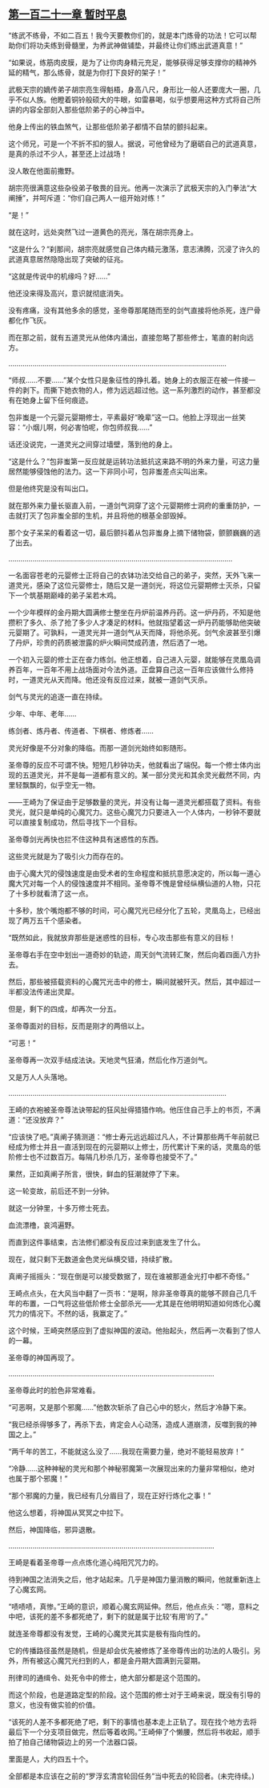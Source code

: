 ## [第一百二十一章 暂时平息](https://www.xxbiquge.com/11_11207/9091910.html)


  “练武不练骨，不如二百五！我今天要教你们的，就是本门炼骨的功法！它可以帮助你们将功夫练到骨髓里，为养武神做铺垫，并最终让你们练出武道真意！”

  “如果说，练筋肉皮膜，是为了让你肉身精元充足，能够获得足够支撑你的精神外延的精气，那么练骨，就是为你打下良好的架子！”

  武极天宗的嫡传弟子胡宗亮生得魁梧，身高八尺，身形比一般人还要庞大一圈，几乎不似人族。他瞪着铜铃般硕大的牛眼，如雷暴喝，似乎想要用这种方式将自己所讲的内容全部刻入那些低阶弟子的心神当中。

  他身上传出的铁血煞气，让那些低阶弟子都情不自禁的颤抖起来。

  这个师兄，可是一个不折不扣的狠人。据说，可他曾经为了磨砺自己的武道真意，是真的杀过不少人，甚至还上过战场！

  没人敢在他面前撒野。

  胡宗亮很满意这些杂役弟子敬畏的目光。他再一次演示了武极天宗的入门拳法“大阐捶”，并呵斥道：“你们自己两人一组开始对练！”

  “是！”

  就在这时，远处突然飞过一道黄色的亮光，落在胡宗亮身上。

  “这是什么？”刹那间，胡宗亮就感觉自己体内精元激荡，意志沸腾，沉浸了许久的武道真意居然隐隐出现了突破的征兆。

  “这就是传说中的机缘吗？好……”

  他还没来得及高兴，意识就彻底消失。

  没有疼痛，没有其他多余的感觉，圣帝尊那尾随而至的剑气直接将他杀死，连尸骨都化作飞灰。

  而在那之前，就有五道灵光从他体内涌出，直接忽略了那些修士，笔直的射向远方。

  ………………………………………………………………………………………………

  “师叔……不要……”某个女性只是象征性的挣扎着。她身上的衣服正在被一件接一件的剥下。而撕下她衣物的人，修为远远超过他。这一系列激烈的动作，甚至都没有在她身上留下任何痕迹。

  包非蚩是一个元婴元婴期修士，平素最好“晚辈”这一口。他脸上浮现出一丝笑容：“小烟儿啊，何必害怕呢，你包师叔我……”

  话还没说完，一道灵光之间穿过墙壁，落到他的身上。

  “这是什么？”包非蚩第一反应就是运转功法抵抗这来路不明的外来力量，可这力量居然能够侵蚀他的法力。这一下非同小可，包非蚩差点尖叫出来。

  但是他终究是没有叫出口。

  就在那外来力量长驱直入前，一道剑气洞穿了这个元婴期修士洞府的重重防护，一击就打灭了包非蚩全部的生机，并且将他的根基全部毁掉。

  那个女子呆呆的看着这一切，最后颤抖着从包非蚩身上摘下储物袋，颤颤巍巍的逃了出去。

  …………………………………………………………………………………………………

  一名面容苍老的元婴修士正将自己的衣钵功法交给自己的弟子，突然，天外飞来一道灵光，感染了这位元婴修士，随后又是一道剑光，将这位元婴期修士灭杀，只留下一个筑基期巅峰的弟子呆若木鸡。

  一个少年模样的金丹期大圆满修士整坐在丹炉前温养丹药。这一炉丹药，不知是他攒积了多久、杀了抢了多少人才凑足的材料。他就指望着这一炉丹药能够助他突破元婴期了。可孰料，一道灵光并一道剑气从天而降，将他杀死。剑气余波甚至引爆了丹炉，珍贵的药质被泄露的炉火瞬间焚成药渣，然后洒了一地。

  一个初入元婴的修士正在奋力练剑。他正想着，自己进入元婴，就能够在灵凰岛调养百年，一百年不用上战场面对今法外道。正盘算自己这一百年应该做什么修持时，一道灵光从天而降。他还没有反应过来，就被一道剑气灭杀。

  剑气与灵光的追逐一直在持续。

  少年、中年、老年……

  练剑者、炼丹者、传道者、下棋者、修炼者……

  灵光好像是不分对象的降临。而那一道剑光始终如影随形。

  圣帝尊的反应不可谓不快。短短几秒钟功夫，他就看出了端倪。每一个修士体内出现的五道灵光，并不是每一道都有意义的。某一部分灵光和其余灵光截然不同，内里轻飘飘的，似乎空无一物。

  ——王崎为了保证由于足够数量的灵光，并没有让每一道灵光都搭载了资料。有些灵光，就只是单纯的心魔咒力。这些心魔咒力只要进入一个人体内，一秒钟不要就可以直接复制成功，然后寻找下一个目标。

  圣帝尊剑光再快也拦不住这种具有迷惑性的东西。

  这些灵光就是为了吸引火力而存在的。

  由于心魔大咒的侵蚀速度是由受术者的生命程度和抵抗意愿决定的，所以每一道心魔大咒对每一个人的侵蚀速度并不相同。圣帝尊不愧是曾经纵横仙道的人物，只花了十多秒就看清了这一点。

  十多秒，放个嘴炮都不够的时间，可心魔咒光已经分化了五轮，灵凰岛上，已经出现了两万五千个感染者。

  “既然如此，我就放弃那些是迷惑性的目标，专心攻击那些有意义的目标！

  圣帝尊右手在空中划出一道奇妙的轨迹，周天剑气流转汇聚，然后向着四面八方扑去。

  然后，那些被搭载资料的心魔咒光击中的修士，瞬间就被歼灭。然后，其中超过一半都没法传递出灵犀。

  但是，剩下的四成，却再次一分五。

  圣帝尊面对的目标，反而是刚才的两倍以上。

  “可恶！”

  圣帝尊再一次双手结成法诀。天地灵气狂涌，然后化作万道剑气。

  又是万人人头落地。

  ………………………………………………………………………………………………

  王崎的衣袍被圣帝尊法诀带起的狂风扯得猎猎作响。他压住自己手上的书页，不满道：“还没放弃？”

  “应该快了吧。”真阐子猜测道：“修士寿元远远超过凡人，不计算那些两千年前就已经成为修士并且一直活到现在的元婴期以上修士，历代累计下来的话，灵凰岛的低阶修士也不过数百万。每隔几秒杀几万，圣帝尊也接受不了。”

  果然，正如真阐子所言，很快，鲜血的狂潮就停了下来。

  这一轮变故，前后还不到一分钟。

  就这一分钟里，十多万修士死去。

  血流漂橹，哀鸿遍野。

  而直到这件事结束，古法修们都没有反应过来到底发生了什么。

  现在，就只剩下无数道金色灵光纵横交错，持续扩散。

  真阐子摇摇头：“现在倒是可以接受数据了，现在谁被那道金光打中都不奇怪。”

  王崎点点头，在大风当中翻了一页书：“是啊，除非圣帝尊真的能够不顾自己几千年的布置，一口气将这些低阶修士全部杀光——尤其是在他明明知道如何炼化心魔咒力的情况下。不然的话，我赢定了。”

  这个时候，王崎突然感应到了虚拟神国的波动。他抬起头，然后再一次看到了惊人的一幕。

  圣帝尊的神国再现了。

  …………………………………………………………………………………………

  圣帝尊此时的脸色非常难看。

  “可恶啊，又是那个邪魔……”他数次斩杀了自己心中的怒火，然后才冷静下来。

  “我已经杀得够多了，再杀下去，肯定会人心动荡，造成人道崩溃，反噬到我的神国之上。”

  “两千年的苦工，不能就这么没了……我现在需要力量，绝对不能轻易放弃！”

  “冷静……这种神秘的灵光和那个神秘邪魔第一次展现出来的力量非常相似，绝对也属于那个邪魔！”

  “那个邪魔的力量，我已经有几分眉目了，现在正好行炼化之事！”

  他这么想着，将神国从冥冥之中拉下。

  然后，神国降临，邪异退散。

  …………………………………………………………………………………………

  王崎是看着圣帝尊一点点炼化道心纯阳咒咒力的。

  待到神国之法消失之后，他才站起来。几乎是神国力量消散的瞬间，他就重新连上了心魔玄网。

  “啧啧啧，真惨。”王崎的意识，顺着心魔玄网延伸。然后，他点点头：“嗯，意料之中吧，该死的差不多都死绝了，剩下的就是属于比较‘有用’的了。”

  就连圣帝尊都没有发觉，王崎的心魔灵光其实是极有指向性的。

  它的传播路径虽然是随机，但是却会优先被修炼了圣帝尊传出的功法的人吸引。另外，所有被这心魔咒光扫到的人，都是金丹期大圆满到元婴期。

  刑律司的通缉令、处死令中的修士，绝大部分都是这个范围的。

  而这个阶段，也是道路定型的阶段。这个范围的修士对于王崎来说，既没有引导的意义，也没有做实验的价值。

  “该死的人差不多都死绝了吧，剩下的事情也基本走上正轨了。现在找个地方去将最后下一个分支项目做完，然后等着收网。”王崎伸了个懒腰，然后将书收起，顺手拍了拍自己储物袋边上的另一个法器口袋。

  里面是人，大约四五十个。

  全部都是本应该在之前的“罗浮玄清宫轮回任务”当中死去的轮回者。(未完待续。)
